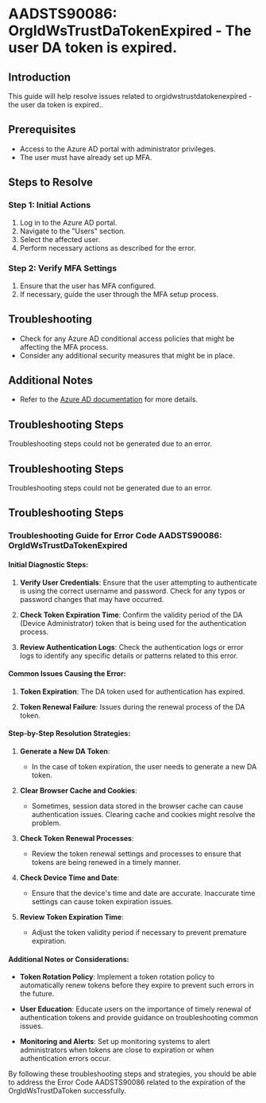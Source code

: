 # AADSTS90086: OrgIdWsTrustDaTokenExpired - The user DA token is expired.

## Introduction

This guide will help resolve issues related to orgidwstrustdatokenexpired - the
user da token is expired..

## Prerequisites

* Access to the Azure AD portal with administrator privileges.
* The user must have already set up MFA.

## Steps to Resolve

### Step 1: Initial Actions

1. Log in to the Azure AD portal.
2. Navigate to the "Users" section.
3. Select the affected user.
4. Perform necessary actions as described for the error.

### Step 2: Verify MFA Settings

1. Ensure that the user has MFA configured.
2. If necessary, guide the user through the MFA setup process.

## Troubleshooting

* Check for any Azure AD conditional access policies that might be affecting the
  MFA process.
* Consider any additional security measures that might be in place.

## Additional Notes

* Refer to the
  [Azure AD documentation](https://learn.microsoft.com/en-us/azure/active-directory/)
  for more details.

## Troubleshooting Steps

Troubleshooting steps could not be generated due to an error.

## Troubleshooting Steps

Troubleshooting steps could not be generated due to an error.

## Troubleshooting Steps

### Troubleshooting Guide for Error Code AADSTS90086: OrgIdWsTrustDaTokenExpired

#### Initial Diagnostic Steps:

1. **Verify User Credentials**: Ensure that the user attempting to authenticate
   is using the correct username and password. Check for any typos or password
   changes that may have occurred.

2. **Check Token Expiration Time**: Confirm the validity period of the DA
   (Device Administrator) token that is being used for the authentication
   process.

3. **Review Authentication Logs**: Check the authentication logs or error logs
   to identify any specific details or patterns related to this error.

#### Common Issues Causing the Error:

1. **Token Expiration**: The DA token used for authentication has expired.

2. **Token Renewal Failure**: Issues during the renewal process of the DA token.

#### Step-by-Step Resolution Strategies:

1. **Generate a New DA Token**:
   * In the case of token expiration, the user needs to generate a new DA token.

2. **Clear Browser Cache and Cookies**:

   * Sometimes, session data stored in the browser cache can cause
     authentication issues. Clearing cache and cookies might resolve the
     problem.

3. **Check Token Renewal Processes**:

   * Review the token renewal settings and processes to ensure that tokens are
     being renewed in a timely manner.

4. **Check Device Time and Date**:

   * Ensure that the device's time and date are accurate. Inaccurate time
     settings can cause token expiration issues.

5. **Review Token Expiration Time**:
   * Adjust the token validity period if necessary to prevent premature
     expiration.

#### Additional Notes or Considerations:

* **Token Rotation Policy**: Implement a token rotation policy to automatically
  renew tokens before they expire to prevent such errors in the future.

* **User Education**: Educate users on the importance of timely renewal of
  authentication tokens and provide guidance on troubleshooting common issues.

* **Monitoring and Alerts**: Set up monitoring systems to alert administrators
  when tokens are close to expiration or when authentication errors occur.

By following these troubleshooting steps and strategies, you should be able to
address the Error Code AADSTS90086 related to the expiration of the
OrgIdWsTrustDaToken successfully.
